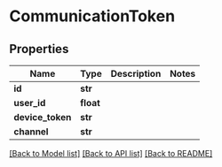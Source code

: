 # CommunicationToken

## Properties
Name | Type | Description | Notes
------------ | ------------- | ------------- | -------------
**id** | **str** |  | 
**user_id** | **float** |  | 
**device_token** | **str** |  | 
**channel** | **str** |  | 

[[Back to Model list]](../README.md#documentation-for-models) [[Back to API list]](../README.md#documentation-for-api-endpoints) [[Back to README]](../README.md)


